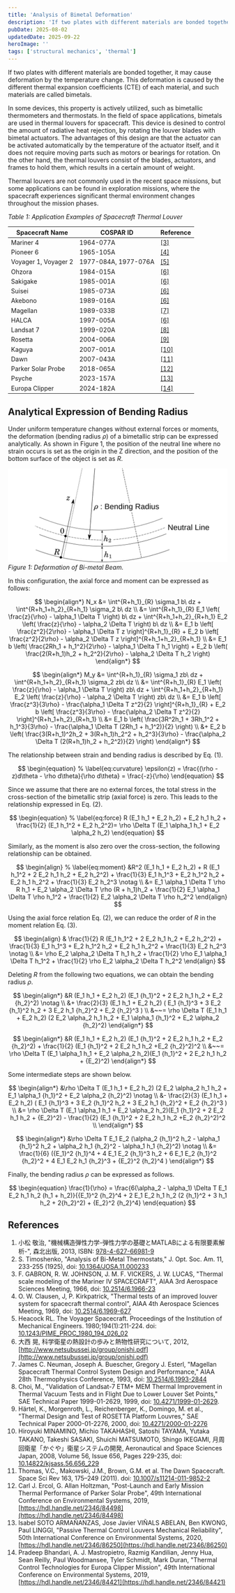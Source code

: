 ```yaml
---
title: 'Analysis of Bimetal Deformation'
description: 'If two plates with different materials are bonded together, it is called bimetall. Due to the different thermal expansion coefficient (CTE), a bimetallic strip causes deformation by temperature change.'
pubDate: 2025-08-02
updatedDate: 2025-09-22
heroImage: ''
tags: ['structural mechanics', 'thermal']
---
```


If two plates with different materials are bonded together, it may cause deformation by the temperature change.
This deformation is caused by the different thermal expansion coefficients (CTE) of each material, and such materials are called bimetals.

In some devices, this property is actively utilized, such as bimetallic thermometers and thermostats.
In the field of space applications, bimetals are used in thermal louvers for spacecraft.
This device is desined to control the amount of radiative heat rejection, by rotating the louver blades with bimetal actuators.
The advantages of this design are that the actuator can be activated automatically by the temperature of the actuator itself, and it does not require moving parts such as motors or bearings for rotation.
On the other hand, the thermal louvers consist of the blades, actuators, and frames to hold them, which results in a certain amount of weight.

Thermal louvers are not commonly used in the recent space missions, but some applications can be found in exploration missions, where the spacecraft experiences significant thermal environment changes throughout the mission phases.

_Table 1: Application Examples of Spacecraft Thermal Louver_

| Spacecraft Name      | COSPAR ID            | Reference           |
| -------------------- | -------------------- | ------------------- |
| Mariner 4            | 1964-077A            | [[3]](#references)  |
| Pioneer 6            | 1965-105A            | [[4]](#references)  |
| Voyager 1, Voyager 2 | 1977-084A, 1977-076A | [[5]](#references)  |
| Ohzora               | 1984-015A            | [[6]](#references)  |
| Sakigake             | 1985-001A            | [[6]](#references)  |
| Suisei               | 1985-073A            | [[6]](#references)  |
| Akebono              | 1989-016A            | [[6]](#references)  |
| Magellan             | 1989-033B            | [[7]](#references)  |
| HALCA                | 1997-005A            | [[6]](#references)  |
| Landsat 7            | 1999-020A            | [[8]](#references)  |
| Rosetta              | 2004-006A            | [[9]](#references)  |
| Kaguya               | 2007-001A            | [[10]](#references) |
| Dawn                 | 2007-043A            | [[11]](#references) |
| Parker Solar Probe   | 2018-065A            | [[12]](#references) |
| Psyche               | 2023-157A            | [[13]](#references) |
| Europa Clipper       | 2024-182A            | [[14]](#references) |

## Analytical Expression of Bending Radius

Under uniform temperature changes without external forces or moments, the deformation (bending radius $\rho$) of a bimetallic strip can be expressed analytically.
As shown in Figure 1, the position of the neutral line where no strain occurs is set as the origin in the Z direction, and the position of the bottom surface of the object is set as $R$.

![bimetal-1](../figures/bimetal-1.svg)
_Figure 1: Deformation of Bi-metal Beam._

In this configuration, the axial force and moment can be expressed as follows:

$$
\begin{align*}
N_x &= \int^{R+h_1}_{R} \sigma_1 b\ dz + \int^{R+h_1+h_2}_{R+h_1} \sigma_2 b\ dz \\
&= \int^{R+h_1}_{R} E_1 \left( \frac{z}{\rho} - \alpha_1 \Delta T \right) b\ dz + \int^{R+h_1+h_2}_{R+h_1} E_2 \left( \frac{z}{\rho} - \alpha_2 \Delta T \right) b\ dz \\
&= E_1 b \left[ \frac{z^2}{2\rho} - \alpha_1 \Delta T z \right]^{R+h_1}_{R} + E_2 b \left[ \frac{z^2}{2\rho} - \alpha_2 \Delta T z \right]^{R+h_1+h_2}_{R+h_1} \\
&= E_1 b \left( \frac{2Rh_1 + h_1^2}{2\rho} - \alpha_1 \Delta T h_1 \right) + E_2 b \left( \frac{2(R+h_1)h_2 + h_2^2}{2\rho} - \alpha_2 \Delta T h_2 \right)
\end{align*}
$$

$$
\begin{align*}
M_y &= \int^{R+h_1}_{R} \sigma_1 zb\ dz + \int^{R+h_1+h_2}_{R+h_1} \sigma_2 zb\ dz \\
&= \int^{R+h_1}_{R} E_1 \left( \frac{z}{\rho} - \alpha_1 \Delta T \right) zb\ dz + \int^{R+h_1+h_2}_{R+h_1} E_2 \left( \frac{z}{\rho} - \alpha_2 \Delta T \right) zb\ dz \\
&= E_1 b \left[ \frac{z^3}{3\rho} - \frac{\alpha_1 \Delta T z^2}{2} \right]^{R+h_1}_{R} + E_2 b \left[ \frac{z^3}{3\rho} - \frac{\alpha_2 \Delta T z^2}{2} \right]^{R+h_1+h_2}_{R+h_1} \\
&= E_1 b \left( \frac{3R^2h_1 + 3Rh_1^2 + h_1^3}{3\rho} - \frac{\alpha_1 \Delta T (2Rh_1 + h_1^2)}{2} \right) \\
&+ E_2 b \left( \frac{3(R+h_1)^2h_2 + 3(R+h_1)h_2^2 + h_2^3}{3\rho} - \frac{\alpha_2 \Delta T (2(R+h_1)h_2 + h_2^2)}{2} \right)
\end{align*}
$$

The relationship between strain and bending radius is described by Eq. (1).

$$
\begin{equation}
% \label{eq:curvature}
\epsilon(z) = \frac{(\rho - z)d\theta - \rho d\theta}{\rho d\theta} = \frac{-z}{\rho}
\end{equation}
$$

Since we assume that there are no external forces, the total stress in the cross-section of the bimetallic strip (axial force) is zero. This leads to the relationship expressed in Eq. (2).

$$
\begin{equation}
% \label{eq:force}
R (E_1 h_1 + E_2 h_2) + E_2 h_1 h_2 + \frac{1}{2} (E_1 h_1^2 + E_2 h_2^2)= \rho \Delta T (E_1 \alpha_1 h_1 + E_2 \alpha_2 h_2)
\end{equation}
$$

Similarly, as the moment is also zero over the cross-section, the following relationship can be obtained.

$$
\begin{align}
% \label{eq:moment}
&R^2 (E_1 h_1 + E_2 h_2) + R (E_1 h_1^2 + 2 E_2 h_1 h_2 + E_2 h_2^2) + \frac{1}{3} E_1 h_1^3 + E_2 h_1^2 h_2 + E_2 h_1 h_2^2 + \frac{1}{3} E_2 h_2^3 \notag \\
&= E_1 \alpha_1 \Delta T \rho R h_1 + E_2 \alpha_2 \Delta T \rho (R + h_1)h_2 + \frac{1}{2} E_1 \alpha_1 \Delta T \rho h_1^2 + \frac{1}{2} E_2 \alpha_2 \Delta T \rho h_2^2
\end{align}
$$

Using the axial force relation Eq. (2), we can reduce the order of $R$ in the moment relation Eq. (3).

$$
\begin{align}
& \frac{1}{2} R (E_1 h_1^2 + 2 E_2 h_1 h_2 + E_2 h_2^2) + \frac{1}{3} E_1 h_1^3 + E_2 h_1^2 h_2 + E_2 h_1 h_2^2 + \frac{1}{3} E_2 h_2^3 \notag \\
&= \rho E_2 \alpha_2 \Delta T h_1 h_2 + \frac{1}{2} \rho E_1 \alpha_1 \Delta T h_1^2 + \frac{1}{2} \rho E_2 \alpha_2 \Delta T h_2^2
\end{align}
$$

Deleting $R$ from the following two equations, we can obtain the bending radius $\rho$.

$$
\begin{align*}
&R (E_1 h_1 + E_2 h_2) (E_1 {h_1}^2 + 2 E_2 h_1 h_2 + E_2 {h_2}^2) \notag \\
&+ \frac{2}{3} (E_1 h_1 + E_2 h_2) ( E_1 {h_1}^3 + 3 E_2 {h_1}^2 h_2 + 3 E_2 h_1 {h_2}^2 + E_2 {h_2}^3 ) \\
&~~= \rho \Delta T (E_1 h_1 + E_2 h_2) (2 E_2 \alpha_2 h_1 h_2 + E_1 \alpha_1 {h_1}^2 + E_2 \alpha_2 {h_2}^2)
\end{align*}
$$

$$
\begin{align*}
&R (E_1 h_1 + E_2 h_2) (E_1 {h_1}^2 + 2 E_2 h_1 h_2 + E_2 {h_2}^2) + \frac{1}{2} (E_1 {h_1}^2 + 2 E_2 h_1 h_2 +E_2 {h_2}^2)^2 \\
&~~= \rho \Delta T (E_1 \alpha_1 h_1 + E_2 \alpha_2 h_2)(E_1 {h_1}^2 + 2 E_2 h_1 h_2 + {E_2}^2)
\end{align*}
$$

Some intermediate steps are shown below.

$$
\begin{align*}
&\rho \Delta T (E_1 h_1 + E_2 h_2) (2 E_2 \alpha_2 h_1 h_2 + E_1 \alpha_1 {h_1}^2 + E_2 \alpha_2 {h_2}^2) \notag \\
&- \frac{2}{3} (E_1 h_1 + E_2 h_2) ( E_1 {h_1}^3 + 3 E_2 {h_1}^2 h_2 + 3 E_2 h_1 {h_2}^2 + E_2 {h_2}^3 ) \\
&= \rho \Delta T (E_1 \alpha_1 h_1 + E_2 \alpha_2 h_2)(E_1 {h_1}^2 + 2 E_2 h_1 h_2 + {E_2}^2) -
\frac{1}{2} (E_1 {h_1}^2 + 2 E_2 h_1 h_2 +E_2 {h_2}^2)^2 \\
\end{align*}
$$

$$
\begin{align*}
&\rho \Delta T E_1 E_2 (\alpha_2 {h_1}^2 h_2 - \alpha_1 {h_1}^2 h_2 + \alpha_2 h_1 {h_2}^2 - \alpha_1 h_1 {h_2}^2) \notag \\
&= \frac{1}{6} ({E_1}^2 {h_1}^4 + 4 E_1 E_2 {h_1}^3 h_2 + 6 E_1 E_2 {h_1}^2 {h_2}^2 + 4 E_1 E_2 h_1 {h_2}^3 + {E_2}^2 {h_2}^4 )
\end{align*}
$$

Finally, the bending radius $\rho$ can be expressed as follows.

$$
\begin{equation}
\frac{1}{\rho} = \frac{6(\alpha_2 - \alpha_1) \Delta T E_1 E_2 h_1 h_2 (h_1 + h_2)}{{E_1}^2 {h_2}^4 + 2 E_1 E_2 h_1 h_2 (2 {h_1}^2 + 3 h_1 h_2 + 2{h_2}^2) + {E_2}^2 {h_2}^4}
\end{equation}
$$

## References

1. 小松 敬治, "機械構造弾性力学-弾性力学の基礎とMATLABによる有限要素解析-", 森北出版, 2013, ISBN: [978-4-627-66981-9](https://www.morikita.co.jp/books/mid/066981)
2. S. Timoshenko, "Analysis of Bi-Metal Thermostats," J. Opt. Soc. Am. 11, 233-255 (1925), doi: [10.1364/JOSA.11.000233](https://doi.org/10.1364/JOSA.11.000233)
3. F. GABRON, R. W. JOHNSON, J. M. F. VICKERS, J. W. LUCAS, "Thermal scale modeling of the Mariner IV SPACECRAFT", AIAA 3rd Aerospace Sciences Meeting, 1966, doi: [10.2514/6.1966-23](https://doi.org/10.2514/6.1966-23)
4. O. W. Clausen, J, P. Kirkpatrick, "Thermal tests of an improved louver system for spacecraft thermal control", AIAA 4th Aerospace Sciences Meeting, 1969, doi: [10.2514/6.1969-627](https://doi.org/10.2514/6.1969-627)
5. Heacock RL. The Voyager Spacecraft. Proceedings of the Institution of Mechanical Engineers. 1980;194(1):211-224. doi: [10.1243/PIME_PROC_1980_194_026_02](https://doi.org/10.1243/PIME_PROC_1980_194_026_02)
6. 大西 晃, 科学衛星の熱設計の歩みと熱物性研究について, 2012, [http://www.netsubussei.jp/group/onishi.pdf](http://www.netsubussei.jp/group/onishi.pdf)
7. James C. Neuman, Joseph A. Buescher, Gregory J. Esterl, "Magellan Spacecraft Thermal Control System Design and Performance," AIAA 28th Thermophysics Conference, 1993, doi: [10.2514/6.1993-2844](https://doi.org/10.2514/6.1993-2844)
8. Choi, M., "Validation of Landsat-7 ETM+ MEM Thermal Improvement in Thermal Vacuum Tests and in Flight Due to Lower Louver Set Points," SAE Technical Paper 1999-01-2629, 1999, doi: [10.4271/1999-01-2629](https://doi.org/10.4271/1999-01-2629).
9. Härtel, K., Morgenroth, L., Reichenberger, K., Domingo, M. et al., "Thermal Design and Test of ROSETTA Platform Louvres," SAE Technical Paper 2000-01-2276, 2000, doi: [10.4271/2000-01-2276](https://doi.org/10.4271/2000-01-2276)
10. Hiroyuki MINAMINO, Michio TAKAHASHI, Satoshi TAYAMA, Yutaka TAKANO, Takeshi SASAKI, Shuichi MATSUMOTO, Shingo IKEGAMI, 月周回衛星「かぐや」衛星システムの開発, Aeronautical and Space Sciences Japan, 2008, Volume 56, Issue 656, Pages 229-235, doi: [10.14822/kjsass.56.656_229](https://doi.org/10.14822/kjsass.56.656_229)
11. Thomas, V.C., Makowski, J.M., Brown, G.M. et al. The Dawn Spacecraft. Space Sci Rev 163, 175–249 (2011). doi: [10.1007/s11214-011-9852-2](https://doi.org/10.1007/s11214-011-9852-2)
12. Carl J. Ercol, G. Allan Holtzman, "Post-Launch and Early Mission Thermal Performance of Parker Solar Probe", 49th International Conference on Environmental Systems, 2019, [https://hdl.handle.net/2346/84498](https://hdl.handle.net/2346/84498)
13. Isabel SOTO ARMAÑANZAS, Jose Javier VIÑALS ABELAN, Ben KWONG, Paul LINGGI, "Passive Thermal Control Louvers Mechanical Reliability", 50th International Conference on Environmental Systems, 2020, [https://hdl.handle.net/2346/86250](https://hdl.handle.net/2346/86250)
14. Pradeep Bhandari, A. J. Mastropietro, Razmig Kandilian, Jenny Hua, Sean Reilly, Paul Woodmansee, Tyler Schmidt, Mark Duran, "Thermal Control Technologies for Europa Clipper Mission", 49th International Conference on Environmental Systems, 2019, [https://hdl.handle.net/2346/84421](https://hdl.handle.net/2346/84421)
